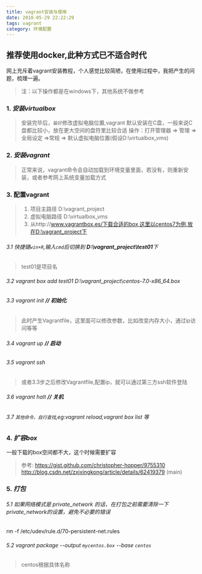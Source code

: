 ```yaml
---
title: vagrant安装与使用
date: 2018-05-29 22:22:29
tags: vagrant
category: 环境配置
---
```

## 推荐使用docker,此种方式已不适合时代

网上充斥着vagrant安装教程，个人感觉比较简陋，在使用过程中，我把产生的问题，梳理一遍。
 > 注：以下操作都是在windows下，其他系统不做参考
 
### 1. *安装virtualbox*
> 安装完毕后，`最好`修改虚拟电脑位置,vagrant 默认安装在C盘，一般来说C盘都比较小，放在更大空间的盘符里比较合适
> 操作：打开管理器 => 管理 => 全局设定 =>常规 => 默认虚拟电脑位置(假设D:\virtualbox_vms)

### 2. *安装vagrant*
> 正常来说，vagrant命令会自动加载到环境变量里面，若没有，则重新安装，或者参考网上系统变量加载方式

### 3. 配置vagrant
> 1. 项目主路径  D:\vagrant_project
> 2. 虚拟电脑路径 D:\virtualbox_vms
> 3. 从http://www.vagrantbox.es/下载合适的box,这里以centos7为例,放在D:\vagrant_project下

###### 3.1 快捷键`win+R`,输入`cmd`后切换到 **D:\vagrant_project\test01**下
> test01是项目名
###### 3.2 vagrant box add test01 D:\vagrant_project\centos-7.0-x86_64.box
###### 3.3 vagrant init  **// 初始化**
> 此时产生Vagrantfile，这里面可以修改参数，比如改变内存大小，通过ip访问等等
###### 3.4 vagrant up **// 启动**
###### 3.5 vagrant ssh
> 或者3.3步之后修改Vagrantfile,配置ip，就可以通过第三方ssh软件登陆
###### 3.6 vagrant halt   **// 关机**

###### 3.7 `其他命令，自行查找`,eg:vagrant reload,vagrant box list 等

### 4. *扩容box*
一般下载的box空间都不大，这个时候需要扩容
>参考:
>https://gist.github.com/christopher-hopper/9755310
>http://blog.csdn.net/zxjxingkong/article/details/62419379 (main)

### 5. *打包*
###### 5.1 如果网络模式是 private_network 的话，在打包之前需要清除一下private_network的设置，避免不必要的错误
   rm -f /etc/udev/rule.d/70-persistent-net.rules
###### 5.2 vagrant package --output `mycentos.box` --base `centos`
>centos根据具体名称
